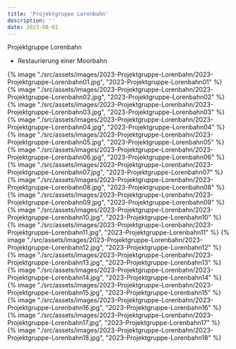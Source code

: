 ```yaml
---
title: 'Projektgruppe Lorenbahn'
description: ''
date: 2023-08-01
---
```


Projektgruppe Lorenbahn
- Restaurierung einer Moorbahn

{% image "./src/assets/images/2023-Projektgruppe-Lorenbahn/2023-Projektgruppe-Lorenbahn01.jpg", "2023-Projektgruppe-Lorenbahn01" %}
{% image "./src/assets/images/2023-Projektgruppe-Lorenbahn/2023-Projektgruppe-Lorenbahn02.jpg", "2023-Projektgruppe-Lorenbahn02" %}
{% image "./src/assets/images/2023-Projektgruppe-Lorenbahn/2023-Projektgruppe-Lorenbahn03.jpg", "2023-Projektgruppe-Lorenbahn03" %}
{% image "./src/assets/images/2023-Projektgruppe-Lorenbahn/2023-Projektgruppe-Lorenbahn04.jpg", "2023-Projektgruppe-Lorenbahn04" %}
{% image "./src/assets/images/2023-Projektgruppe-Lorenbahn/2023-Projektgruppe-Lorenbahn05.jpg", "2023-Projektgruppe-Lorenbahn05" %}
{% image "./src/assets/images/2023-Projektgruppe-Lorenbahn/2023-Projektgruppe-Lorenbahn06.jpg", "2023-Projektgruppe-Lorenbahn06" %}
{% image "./src/assets/images/2023-Projektgruppe-Lorenbahn/2023-Projektgruppe-Lorenbahn07.jpg", "2023-Projektgruppe-Lorenbahn07" %}
{% image "./src/assets/images/2023-Projektgruppe-Lorenbahn/2023-Projektgruppe-Lorenbahn08.jpg", "2023-Projektgruppe-Lorenbahn08" %}
{% image "./src/assets/images/2023-Projektgruppe-Lorenbahn/2023-Projektgruppe-Lorenbahn09.jpg", "2023-Projektgruppe-Lorenbahn09" %}
{% image "./src/assets/images/2023-Projektgruppe-Lorenbahn/2023-Projektgruppe-Lorenbahn10.jpg", "2023-Projektgruppe-Lorenbahn10" %}
{% image "./src/assets/images/2023-Projektgruppe-Lorenbahn/2023-Projektgruppe-Lorenbahn11.jpg", "2023-Projektgruppe-Lorenbahn11" %}
{% image "./src/assets/images/2023-Projektgruppe-Lorenbahn/2023-Projektgruppe-Lorenbahn12.jpg", "2023-Projektgruppe-Lorenbahn12" %}
{% image "./src/assets/images/2023-Projektgruppe-Lorenbahn/2023-Projektgruppe-Lorenbahn13.jpg", "2023-Projektgruppe-Lorenbahn13" %}
{% image "./src/assets/images/2023-Projektgruppe-Lorenbahn/2023-Projektgruppe-Lorenbahn14.jpg", "2023-Projektgruppe-Lorenbahn14" %}
{% image "./src/assets/images/2023-Projektgruppe-Lorenbahn/2023-Projektgruppe-Lorenbahn15.jpg", "2023-Projektgruppe-Lorenbahn15" %}
{% image "./src/assets/images/2023-Projektgruppe-Lorenbahn/2023-Projektgruppe-Lorenbahn16.jpg", "2023-Projektgruppe-Lorenbahn16" %}
{% image "./src/assets/images/2023-Projektgruppe-Lorenbahn/2023-Projektgruppe-Lorenbahn17.jpg", "2023-Projektgruppe-Lorenbahn17" %}
{% image "./src/assets/images/2023-Projektgruppe-Lorenbahn/2023-Projektgruppe-Lorenbahn18.jpg", "2023-Projektgruppe-Lorenbahn18" %}
